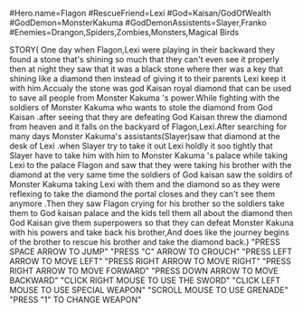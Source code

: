#Hero.name=Flagon
#RescueFriend=Lexi
#God=Kaisan/GodOfWealth
#GodDemon=MonsterKakuma
#GodDemonAssistents=Slayer,Franko
#Enemies=Drangon,Spiders,Zombies,Monsters,Magical Birds

STORY(
One day when Flagon,Lexi were playing in their backward they found a  stone that's shining so much that they can't even see it properly then at night they saw that it was a black stone where ther was a key that shining like a diamond then instead of giving it to their parents Lexi keep it with him.Accualy the stone was god Kaisan royal diamond that can be used to save all people from Monster Kakuma 's power.While fighting with the soldiers of Monster Kakuma who wants to stole the diamond from God Kaisan .after seeing that they are defeating God Kaisan threw the diamond from heaven and it falls on the backyard of Flagon,Lexi.After searching for many days Monster Kakuma's assistants(Slayer)saw that diamond at the desk of Lexi .when Slayer try to take it out Lexi holdly it soo tightly that Slayer have to take him with him to Monster Kakuma 's palace while taking Lexi to the palace Flagon and  saw that they were taking his brother  with the diamond at the very same time the soldiers of God kaisan saw the soldirs of Monster Kakuma taking Lexi with them and the diamond so as they were reflexing to take the diamond the portal closes and they can't see them anymore .Then they saw Flagon  crying for his brother so the soldiers take them to God kaisan palace and the kids tell them all about the diamond then God Kaisan give them superpowers so that they can defeat Monster Kakuna with his powers and take back his brother,And does like the journey begins of the  brother to rescue his brother and take the diamond back.)
"PRESS SPACE ARROW TO JUMP"
"PRESS "C" ARROW TO CROUCH"
"PRESS LEFT ARROW TO MOVE LEFT"
"PRESS RIGHT ARROW TO MOVE RIGHT"
"PRESS RIGHT ARROW TO MOVE FORWARD"
"PRESS DOWN ARROW TO MOVE BACKWARD"
"CLICK RIGHT MOUSE TO USE THE SWORD"
"CLICK LEFT MOUSE TO USE SPECIAL WEAPON"
"SCROLL MOUSE TO USE GRENADE"
"PRESS "1" TO CHANGE WEAPON"